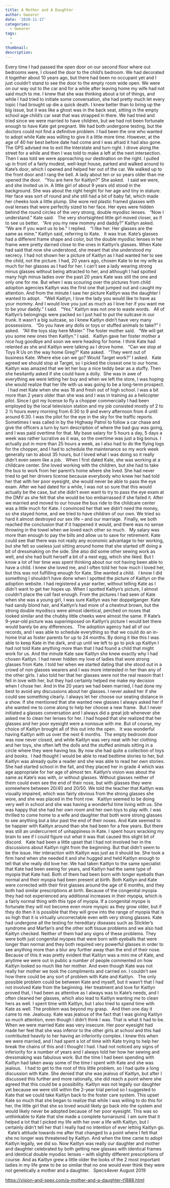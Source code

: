 ```yaml
---
title: A Mother and A Daughter
author: Gwearer
date: '2020-11-17'
categories:
  - Gwearer
tags:
  - 
  - 
thumbnail: 
description: 
---
```


Every time I had passed the open door on our second floor where out bedrooms were, I closed the door to the child’s bedroom. We had decorated it together about 10 years ago, but there had been no occupant yet and I just couldn’t stand to see the door to the empty room wide open. We were on our way out to the car and for a while after leaving home my wife had not said much to me. I knew that she was thinking about a lot of things, and while I had tried to initiate some conversation, she had pretty much let every topic I had brought up die a quick death. I knew better than to bring up the big issue, but it was like a ghost was in the back seat, sitting in the empty school age child’s car seat that was strapped in there. We had tried and tried since we were married to have children, but we had not been fortunate enough to have Kate get pregnant. We had both undergone testing, but the doctors could not find a definitive problem. I had been the one who wanted to adopt while Kate was willing to give it a little more time. However, at the age of 40 her best before date had come and I was afraid it had also gone.
 
The GPS advised me to exit the Interstate and turn right. I drove along the street for a while and then I was told to make a left at the next intersection. Then I was told we were approaching our destination on the right. I pulled up in front of a fairly modest, well-kept house, parked and walked around to Kate’s door, which I opened and helped her out of the car. We walked up to the front door and I rang the bell. A lady about ten or so years older than me opened the door.
 
“You are here for Kaitlyn?” She asked.
 
I said we were, and she invited us in. A little girl of about 9 years old stood in the background. She was about the right height for her age and tiny in stature. Her face was sort of round and she still had a bit of baby fat, which made her cheeks look a little plump. She wore red plastic framed glasses with oval lenses that were perfectly sized to her face. Her eyes were hidden behind the round circles of the very strong, double myodisc lenses.
 
“Now I understand.” Kate said.
 
The very shortsighted little girl moved closer, as if to see us better.
 
“Are you my new mommy and daddy?” Kaitlyn asked.
 
“We are if you want us to be.” I replied.
 
“I like her. Her glasses are the same as mine.” Kaitlyn said, referring to Kate.
 
It was true. Kate’s glasses had a different frame shape and color, but the double myodisc lenses in her frame were pretty darned close to the ones in Kaitlyn’s glasses. When Kate had said that now she understood, she meant that she understood my secrecy. I had not shown her a picture of Kaitlyn as I had wanted her to see the child, not the picture. I had, 20 years ago, chosen Kate to be my wife as much for her glasses as I had for her. I can’t see a lady wearing strong minus glasses without being attracted to her, and although I had spotted many high minus ladies over the past 20 years Kate was still the one and only one for me. But when I was scouring over the pictures from child adoption agencies Kaitlyn was the first one that jumped out and caught my attention. And from the minute I saw her picture Kaitlyn was the daughter I wanted to adopt.
 
“Well Kaitlyn, I love the lady you would like to have as your mommy. And I would love you just as much as I love her if you want me to be your daddy.” I said.
 
“Yes.” Kaitlyn was not one to waste words.
 
All of Kaitlyn’s belongings were packed so I just had to put the suitcase in our trunk. It wasn’t a big suitcase, so I knew Kaitlyn didn’t have very many possessions.
 
“Do you have any dolls or toys or stuffed animals to take?” I asked.
 
“All the toys stay here Mister.” The foster mother said.
 
“We will get you some new ones then Kaitlyn.” I said.
 
Kaitlyn gave her foster mother a nice hug goodbye and soon we were heading for home. I think Kate had relented as she and Kaitlyn were talking as I drove home.
 
“Can we stop at Toys R Us on the way home Greg?” Kate asked.
 
“They went out of business Kate. Where else can we go? Would Target work?” I asked.
 
Kate agreed we should stop at Target, so I picked the closest one to our home. Kaitlyn was amazed that we let her buy a nice teddy bear as a stuffy. Then she hesitantly asked if she could have a dolly.  She was in awe of everything we were letting her buy and when we left the store, I was hoping she would realize that her life with us was going to be a long-term prospect.
 
I had met Kate when she was 18 and fresh out of high school. I was a bit more than 2 years older than she was and I was in training as a helicopter pilot. Since I got my license to fly a chopper commercially I had been employed by the local television station and my job consisted mostly of 2 to 2 ½ hours every morning from 6:30 to 9 and every afternoon from 4 until around 6:30. I was the pilot for the eye in the sky for the traffic reports. Sometimes I was called in by the Highway Patrol to follow a car chase and give the officers a turn by turn description of where the bad guy was going, and I was paid overtime for that. My base salary for 5 hours a day, 5 days a week was rather lucrative as it was, so the overtime was just a big bonus. I actually put in more than 25 hours a week, as I also had to do the flying logs for the chopper, and I had to schedule the maintenance so my work week generally ran to about 35 hours, but I loved what I was doing so it really didn’t even seem like a job.
 
When I first dated Kate, she was working at a childcare center. She loved working with the children, but she had to take the bus to work from her parent’s home where she lived. She had never tried to get her drivers license because everybody who knew her had told her that with her poor eyesight, she would never be able to pass the eye exam. After we had dated for a while, I was not so sure that this would actually be the case, but she didn’t even want to try to pass the eye exam at the DMV as she felt that she would be too embarrassed if she failed it. After we married and moved to our house the bus ride to the childcare center was a little much for Kate. I convinced her that we didn’t need the money, so she stayed home, and we tried to have children of our own. We tried so hard it almost destroyed our sex life – and our marriage.  Finally, we both reached the conclusion that if it happened it would, and there was no sense throwing in the towel when we loved each other so much.
 
My salary was more than enough to pay the bills and allow us to save for retirement. Kate could see that there was not really any economic advantage to her working, but she felt so useless just sitting around home that she started off doing a bit of dressmaking on the side. She also did some other sewing work as well, and she had built herself a bit of a nest egg, which she liked. But I know a lot of her time was spent thinking about our not having been able to have a child. I knew she loved me, and I often told her how much I loved her, but this was not fulfilling enough for Kate. She wanted a child.
 
I know I did something I shouldn’t have done when I spotted the picture of Kaitlyn on the adoption website. I had registered a year earlier, without telling Kate as I didn’t want to get her hopes up. When I spotted Kaitlyn’s picture, I almost couldn’t place the call fast enough. From the pictures I had seen of Kate when she was a young girl, I was sure Kaitlyn was her doppelganger. Kate had sandy blond hair, and Kaitlyn’s had more of a chestnut brown, but the strong double myodiscs were almost identical, perched on noses that looked similar and the chubby little cheeks were almost the same. If Kate’s 9-year-old picture was superimposed on Kaitlyn’s picture I would bet there would barely be any differences.
 
The adoption agency had all of our records, and I was able to schedule everything so that we could do an in-home trial as foster parents for up to 24 months. By doing it like this I was able to keep Kate in the dark, and up until we left to go to pick up Kaitlyn I had not told Kate anything more than that I had found a child that might work for us. And the minute Kate saw Kaitlyn she knew exactly why I had chosen Kaitlyn. I had never hidden my love of ladies that wore strong glasses from Kate. I told her when we started dating that she stood out in a crowd of non glasses wearers and I was more interested in her than any of the other girls. I also told her that her glasses were not the real reason that I fell in love with her, but they had certainly helped me make my decision when I chose her. And in the 20 years we had been married, I had done my best to avoid any discussions about her glasses. I never asked her if she could see something clearly. I always let her choose our seating distance in a show. If she mentioned that she wanted new glasses I always asked her if she wanted me to come along to help her choose a new frame.  But I never initiated a glasses conversation and I always did a great job whenever she asked me to clean her lenses for her. I had hoped that she realized that her glasses and her poor eyesight were a nonissue with me. But of course, my choice of Kaitlyn brought all of this out into the open.
 
It was wonderful having Kaitlyn with us over the next 6 months.  The empty bedroom door was now never closed, and while Kaitlyn was very neat with her clothing and her toys, she often left the dolls and the stuffed animals sitting in a circle where they were having tea. By now she had quite a collection of toys and books.  I had thought I would be able to read bedtime stories to her, but Kaitlyn was already quite a reader and she was able to read her own stories. She had started school in the fall, and they placed her in grade 4 which was age appropriate for her age of almost ten. Kaitlyn’s vision was about the same as Kate’s was with, or without glasses. Without glasses neither of them could even see the end of their nose, but with glasses they were somewhere between 20/40 and 20/50. We told the teacher that Kaitlyn was visually impaired, which was fairly obvious from the strong glasses she wore, and she was placed in the front row.
 
Kaitlyn seemed to be doing very well in school and she was having a wonderful time living with us. She was happy that she had her own room and her own toys to play with. I was thrilled to come home to a wife and daughter that both wore strong glasses to see anything but a blur past the end of their noses. And Kate seemed to be happier with Kaitlyn around than she had been for a few years. But there was still an undercurrent of unhappiness in Kate. I spent hours wracking my brain to see if I could figure out what it was that caused this slight bit of discord.
 
Kate had been a little upset that I had not involved her in the discussions about Kaitlyn right from the beginning. But that didn’t seem to be the issue. Her interaction with Kaitlyn was just as it should be. She took a firm hand when she needed it and she hugged and held Kaitlyn enough to tell that she really did love her. We had taken Kaitlyn to the same specialist that Kate had been seeing for years, and Kaitlyn had the same type of myopia that Kate had. Both of them had been born with longer eyeballs than normal and their myopia had been present at birth. Both Kaitlyn and Kate were corrected with their first glasses around the age of 6 months, and they both had similar prescriptions at birth. Because of the congenital myopia they had not experienced any additional increases in their myopia, which is a fairly normal thing with this type of myopia. If a congenital myope is fortunate they will not become even more myopic as they grow older, but if they do then it is possible that they will grow into the range of myopia that is so high that it is virtually uncorrectable even with very strong glasses. Kate had undergone all the testing for hereditary diseases such as Stickler’s syndrome and Marfan’s and the other soft tissue problems and we also had Kaitlyn checked. Neither of them had any signs of these problems. They were both just congenital myopes that were born with eyeballs that were longer than normal and they both required very powerful glasses in order to see anything more than a blur any further away than the end of their nose.
 
Because of this it was pretty evident that Kaitlyn was a mini me of Kate, and anytime we were out in public a number of people commented on how Kaitlyn looked so much like her mother. And even though Kate was not really her mother we took the compliments and carried on. I couldn’t see how there could be any sort of problem with Kate and Kaitlyn.
 
The only possible problem could be between Kate and myself, but it wasn’t that I had not involved Kate from the beginning. Her treatment and love for Kaitlyn proved that, I had been as attentive as I always was to Kate’s needs, and I often cleaned her glasses, which also lead to Kaitlyn wanting me to clean hers as well. I spent time with Kaitlyn, but I also tried to spend time with Kate as well. The problem was beyond my grasp.
 
And then one day it came to me. Jealousy. Kate was jealous of the fact that I was giving Kaitlyn so much attention, even though I didn’t think I was. That is what it had to be. When we were married Kate was very insecure. Her poor eyesight had made her feel that she was inferior to the other girls at school and this had contributed heavily to her having an inferiority complex. I knew this when we were married, and I had spent a lot of time with Kate trying to help her break the chains of this and I thought I had. I had not noticed any signs of inferiority for a number of years and I always told her how her sewing and dressmaking was fabulous work. But the time I had been spending with Kaitlyn had taken away some of the time I spent with Kate and she was jealous.
 
I had to get to the root of this little problem, so I had quite a long discussion with Kate. She denied that she was jealous of Kaitlyn, but after I discussed this further and more rationally, she did reach a point where she agreed that this could be a possibility. Kaitlyn was not legally our daughter yet because we were still within the 2-year trial period so I suggested to Kate that we could take Kaitlyn back to the foster care system. This upset Kate so much that she began to realize that while I was willing to do this for her, the little girl that she so loved would likely go back into the system and would likely never be adopted because of her poor eyesight. This was so unthinkable to Kate that she made a complete turnaround. I am sure that it helped a lot that I picked my life with her over a life with Kaitlyn, but I certainly didn’t tell her that I really had no intention of ever letting Kaitlyn go.
 
Kate’s attitude towards me after that changed to a point where I felt that she no longer was threatened by Kaitlyn. And when the time came to adopt Kaitlyn legally, we did so. Now Kaitlyn was really our daughter and mother and daughter celebrated by both getting new glasses with identical frames and identical double myodisc lenses – with slightly different prescriptions of course. And as Kaitlyn grew a little older the looks of the 2 most important ladies in my life grew to be so similar that no one would ever think they were not genetically a mother and a daughter. 
 
Specs4ever
August 2019

https://vision-and-spex.com/a-mother-and-a-daughter-t1888.html
